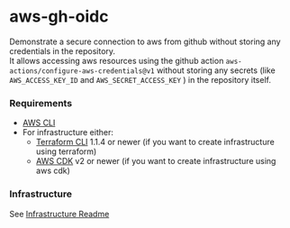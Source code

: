 # aws-gh-oidc

Demonstrate a secure connection to aws from github without storing any credentials in the repository.  
It allows accessing aws resources using the github action `aws-actions/configure-aws-credentials@v1` without storing any secrets (like `AWS_ACCESS_KEY_ID` and `AWS_SECRET_ACCESS_KEY` ) in the repository itself.

### Requirements

- [AWS CLI](https://aws.amazon.com/de/cli/)
- For infrastructure either:
  - [Terraform CLI](https://www.terraform.io/downloads) 1.1.4 or newer (if you want to create infrastructure using terraform)
  - [AWS CDK](https://docs.aws.amazon.com/cdk/v2/guide/home.html) v2 or newer (if you want to create infrastructure using aws cdk)

### Infrastructure

See [Infrastructure Readme](infra/README.md)
